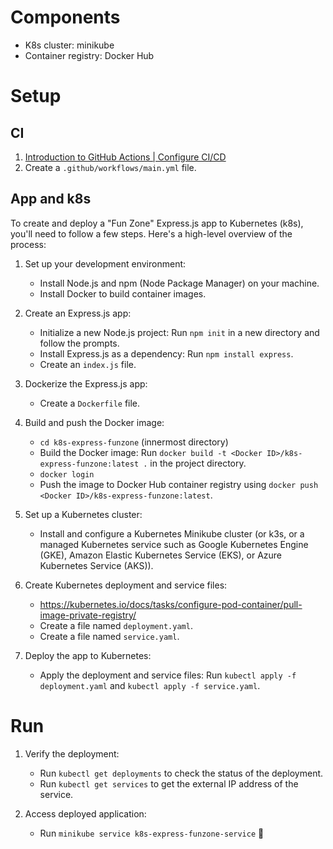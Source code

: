 # Components

- K8s cluster: minikube
- Container registry: Docker Hub

# Setup

## CI

1. [Introduction to GitHub Actions | Configure CI/CD](https://docs.docker.com/build/ci/github-actions/)
2. Create a `.github/workflows/main.yml` file.

## App and k8s

To create and deploy a "Fun Zone" Express.js app to Kubernetes (k8s), you'll need to follow a few steps. Here's a high-level overview of the process:

1. Set up your development environment:
   - Install Node.js and npm (Node Package Manager) on your machine.
   - Install Docker to build container images.

2. Create an Express.js app:
   - Initialize a new Node.js project: Run `npm init` in a new directory and follow the prompts.
   - Install Express.js as a dependency: Run `npm install express`.
   - Create an `index.js` file.

3. Dockerize the Express.js app:
   - Create a `Dockerfile` file.

4. Build and push the Docker image:
   - `cd k8s-express-funzone` (innermost directory)
   - Build the Docker image: Run `docker build -t <Docker ID>/k8s-express-funzone:latest .` in the project directory.
   - `docker login`
   - Push the image to Docker Hub container registry using `docker push <Docker ID>/k8s-express-funzone:latest`.

5. Set up a Kubernetes cluster:
   - Install and configure a Kubernetes Minikube cluster (or k3s, or a managed Kubernetes service such as Google Kubernetes Engine (GKE), Amazon Elastic Kubernetes Service (EKS), or Azure Kubernetes Service (AKS)).

6. Create Kubernetes deployment and service files:
   - https://kubernetes.io/docs/tasks/configure-pod-container/pull-image-private-registry/
   - Create a file named `deployment.yaml`.
   - Create a file named `service.yaml`.

7. Deploy the app to Kubernetes:
   - Apply the deployment and service files: Run `kubectl apply -f deployment.yaml` and `kubectl apply -f service.yaml`.

# Run

1. Verify the deployment:
   - Run `kubectl get deployments` to check the status of the deployment.
   - Run `kubectl get services` to get the external IP address of the service.

2. Access deployed application:
   - Run `minikube service k8s-express-funzone-service` 🎉
